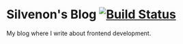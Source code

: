 # Silvenon's Blog [![Build Status](https://travis-ci.org/silvenon/silvenon.github.io.svg?branch=master)](https://travis-ci.org/silvenon/silvenon.github.io)

My blog where I write about frontend development.
